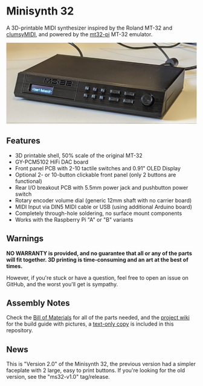 # Minisynth 32

A 3D-printable MIDI synthesizer inspired by the Roland MT-32 and
[clumsyMIDI](https://github.com/gmcn42/clumsyMIDI), and powered by the
[mt32-pi](https://github.com/dwhinham/mt32-pi/wiki) MT-32 emulator.

![Minisynth 32](images/ms32.jpg)

## Features

* 3D printable shell, 50% scale of the original MT-32
* GY-PCM5102 HiFi DAC board
* Front panel PCB with 2-10 tactile switches and 0.91" OLED Display
* Optional 2- or 10-button clickable front panel (only 2 buttons are functional)
* Rear I/O breakout PCB with 5.5mm power jack and pushbutton power switch
* Rotary encoder volume dial (generic 12mm shaft with no carrier board)
* MIDI Input via DIN5 MIDI cable or USB (using additional Arduino board)
* Completely through-hole soldering, no surface mount components
* Works with the Raspberry Pi "A" or "B" variants

## Warnings

**NO WARRANTY is provided, and no guarantee that all or any of the parts will
fit together. 3D printing is time-consuming and an art at the best of times.**

However, if you're stuck or have a question, feel free to open an issue on
GitHub, and the worst you'll get is sympathy.

## Assembly Notes

Check the [Bill of Materials](minisynth32-bom.csv) for all of the parts needed,
and the [project wiki](https://github.com/grantek/minisynth32/wiki) for the
build guide with pictures, a [text-only copy](build-guide.md) is included in
this repository.

## News

This is "Version 2.0" of the Minisynth 32, the previous version had a simpler
faceplate with 2 large, easy to print buttons. If you're looking for the old
version, see the "ms32-v1.0" tag/release.


